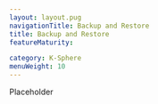 ```yaml
---
layout: layout.pug
navigationTitle: Backup and Restore
title: Backup and Restore
featureMaturity:

category: K-Sphere
menuWeight: 10
---
```


Placeholder
